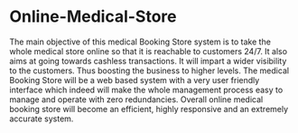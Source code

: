 # Online-Medical-Store
The main objective of this medical Booking Store system is to take the whole medical store online
so that it is reachable to customers 24/7. It also aims at going towards cashless transactions.
It will impart a wider visibility to the customers. 
Thus boosting the business to higher levels. 
The medical Booking Store will be a web based system with a very user friendly interface
which indeed will make the whole management process easy to manage and operate with zero redundancies.
Overall online medical booking store will become an efficient,
highly responsive and an extremely accurate system.
